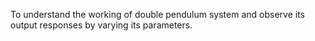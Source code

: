 To understand the working of double pendulum system and observe its output responses by varying its parameters.